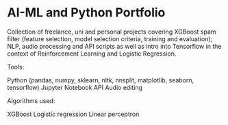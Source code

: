 # AI-ML and Python Portfolio
Collection of freelance, uni and personal projects covering XGBoost spam filter (feature selection, model selection criteria, training and evaluation); NLP, audio processing and API scripts as well as intro into Tensorflow in the context of Reinforcement Learning and Logistic Regression.

Tools:

Python (pandas, numpy, sklearn, nltk, nnsplit, matplotlib, seaborn, tensorflow)
Jupyter Notebook
API
Audio editing

Algorithms used:

XGBoost
Logistic regression
Linear perceptron